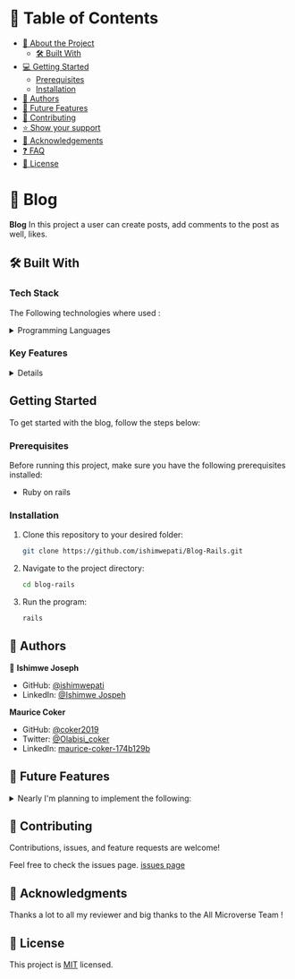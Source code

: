
# 📗 Table of Contents

- [📖 About the Project](#about-project)
  - [🛠 Built With](#built-with)
- [💻 Getting Started](#getting-started)
  - [Prerequisites](#prerequisites)
  - [Installation](#installation)
- [👥 Authors](#authors)
- [🔭 Future Features](#future-features)
- [🤝 Contributing](#contributing)
- [⭐️ Show your support](#support)
- [🙏 Acknowledgements](#acknowledgements)
- [❓ FAQ](#faq)
- [📝 License](#license)

<!-- PROJECT DESCRIPTION -->

# 📖 Blog <a name="about-project"></a>

**Blog** In this project a user can create posts, add comments to the post as well, likes.

## 🛠 Built With <a name="built-with"></a>

### Tech Stack

The Following technologies where used : 

<details>
<summary>Programming Languages</summary>
  <ul>
    <li>Ruby on Rails</li>
  </ul>
</details>

### Key Features <a name="key-features"></a>

<details>
  <ul>
    <li>App has a database</li>
    <li>Database has 4 tables (Users, Posts, Comments, Likes)</li>
  </ul>
</details>


<!-- GETTING STARTED -->

## Getting Started <a name="getting-started"></a>

To get started with the blog, follow the steps below:

### Prerequisites

Before running this project, make sure you have the following prerequisites installed:

- Ruby on rails

### Installation <a name="installation"></a>

1. Clone this repository to your desired folder:

   ```sh
   git clone https://github.com/ishimwepati/Blog-Rails.git

2. Navigate to the project directory:

    ```sh
    cd blog-rails
3.  Run the program:
    ```sh
    rails

<!-- AUTHORS -->

## 👥 Authors <a name="authors"></a>
👤 **Ishimwe Joseph**

- GitHub: [@ishimwepati](https://github.com/ishimwepati)
- LinkedIn: [@Ishimwe Jospeh](https://www.linkedin.com/in/ishimwe-joseph-patient-0537b4155/)

**Maurice Coker**
- GitHub: [@coker2019](https://github.com/coker2019)
- Twitter: [@Olabisi_coker](https://twitter.com/Olabisi_coker)
- LinkedIn: [maurice-coker-174b129b](https://linkedin.com/in/maurice-coker-174b129b)


## 🔭 Future Features <a name="future-features"></a>

<details>
<summary>Nearly I'm planning to implement the following:</summary>
  <ul>
    <li>Build a beautifull UI</li>
    <li>Feature to allow user to add posts</li>
    <li>Feature to allow user to add comments and likes</li>
  </ul>
</details>

<!-- CONTRIBUTING -->
## 🤝 Contributing <a name="contributing"></a>

Contributions, issues, and feature requests are welcome!

Feel free to check the issues page.
[issues page](https://github.com/ishimwepati/Blog-Rails/issues)

<!-- ACKNOWLEDGEMENTS -->
## 🙏 Acknowledgments <a name="acknowledgements"></a>
Thanks a lot to all my reviewer and big thanks to the All Microverse Team !

<!-- LICENSE -->
## 📝 License <a name="license"></a>
This project is [MIT](./LICENSE) licensed.